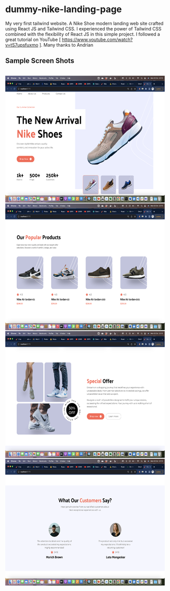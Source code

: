 # dummy-nike-landing-page
My very first tailwind website. A Nike Shoe modern landing web site crafted using React JS and Tailwind CSS.  I experienced the power of Tailwind CSS combined with the flexibility of React JS in this simple project. I followed a great tutorial on YouTube [ https://www.youtube.com/watch?v=tS7upsfuxmo ]. Many thanks to Andrian

<h2>Sample Screen Shots</h2><br/>
<img src="Screenshot 2023-10-02 at 23.12.56.png" width="600" height="400"/>
<img src="Screenshot 2023-10-02 at 23.13.07.png" width="600" height="400"/>
<img src="Screenshot 2023-10-02 at 23.13.38.png" width="600" height="400"/>
<img src="Screenshot 2023-10-02 at 23.13.49.png" width="600" height="400"/>
